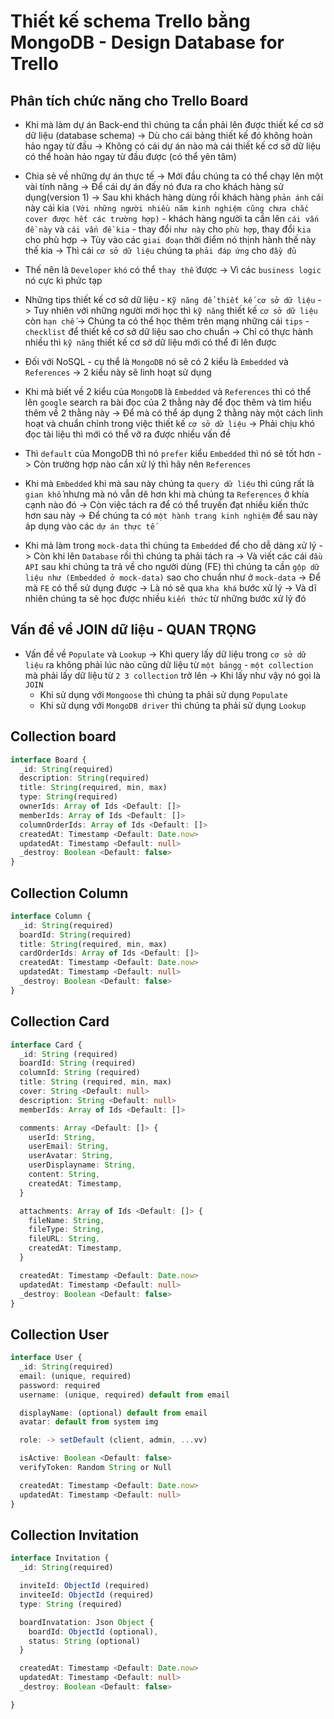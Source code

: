 # Thiết kế schema Trello bằng MongoDB - Design Database for Trello

## Phân tích chức năng cho Trello Board

- Khi mà làm dự án Back-end thì chúng ta cần phải lên được thiết kế cơ sở dữ liệu (database schema) -> Dù cho cái bảng thiết kế đó không hoàn hảo ngay từ đầu -> Không có cái dự án nào mà cái thiết kế cơ sở dữ liệu có thể hoàn hảo ngay từ đầu được (có thể yên tâm)

- Chia sẻ về những dự án thực tế -> Mới đầu chúng ta có thể chạy lên một vài tính năng -> Để cái dự án đấy nó đưa ra cho khách hàng sử dụng(version 1) -> Sau khi khách hàng dùng rồi khách hàng `phản ánh` cái này cái kia `(Với những người nhiều năm kinh nghiệm cũng chưa chắc cover được hết các trường hợp)` - khách hàng người ta cần lên `cái vấn đề này` và `cái vấn đề kia` - thay đổi `như này` cho `phù hợp`, thay đổi `kia` cho phù hợp -> Tùy vào các `giai đoạn` thời điểm nó thịnh hành thế này thế kia -> Thì cái `cơ sở dữ liệu` chúng ta `phải đáp ứng` cho `đầy đủ`

- Thế nên là `Developer` `khó` có thể `thay thế` được -> Vì các `business logic` nó cực kì phức tạp

- Những tips thiết kế cơ sở dữ liệu - `Kỹ năng để thiết kế cơ sở dữ liệu` -> Tuy nhiên với những người mới học thì `kỹ năng` thiết kế `cơ sở dữ liệu` còn `hạn chế` -> Chúng ta có thể học thêm trên mạng những cái `tips` - `checklist` để thiết kế cơ sở dữ liệu sao cho chuẩn -> Chỉ có thực hành nhiều thì `kỹ năng` thiết kế cơ sở dữ liệu mới có thể đi lên được

- Đối với NoSQL - cụ thể là `MongoDB` nó sẽ có 2 kiểu là `Embedded` và `References` -> 2 kiểu này sẽ linh hoạt sử dụng

- Khi mà biết về 2 kiểu của `MongoDB` là `Embedded` và `References` thì có thể lên `google` search ra bài đọc của 2 thằng này để đọc thêm và tìm hiểu thêm về 2 thằng này -> Để mà có thể áp dụng 2 thằng này một cách linh hoạt và chuẩn chỉnh trong việc thiết kế `cơ sở dữ liệu` -> Phải chịu khó đọc tài liệu thì mới có thể vỡ ra được nhiều vấn đề

- Thì `default` của MongoDB thì nó `prefer` kiểu `Embedded` thì nó sẽ tốt hơn -> Còn trường hợp nào cần xử lý thì hãy nên `References`

- Khi mà `Embedded` khi mà sau này chúng ta `query dữ liệu` thì cúng rất là `gian khổ` nhưng mà nó vẫn dẽ hơn khi mà chúng ta `References` ở khía cạnh nào đó -> Còn việc tách ra để có thể truyền đạt nhiều kiến thức hơn sau này -> Để chúng ta có `một hành trang kinh nghiệm` để sau này áp dụng vào các `dự án thực tế`

- Khi mà làm trong `mock-data` thì chúng ta `Embedded` để cho dễ dàng xử lý -> Còn khi lên `Database` rồi thì chúng ta phải tách ra -> Và viết các cái `đầu API` sau khi chúng ta trả về cho người dùng (FE) thì chúng ta cần `gộp dữ liệu như (Embedded ở mock-data)` sao cho chuẩn như ở `mock-data` -> Để mà `FE` có thể sử dụng được -> Là nó sẽ qua `kha khá` bước xử lý -> Và dĩ nhiên chúng ta sẽ học được nhiều `kiến thức` từ những bước xử lý đó

## Vấn đề về JOIN dữ liệu - QUAN TRỌNG

- Vấn đề về `Populate` và `Lookup` -> Khi query lấy dữ liệu trong `cơ sở dữ liệu` ra không phải lúc nào cũng dữ liệu từ `một bảngg` - `một collection` mà phải lấy dữ liệu từ `2 3 collection` trở lên -> Khi lấy như vậy nó gọi là `JOIN`
  - Khi sử dụng với `Mongoose` thì chúng ta phải sử dụng `Populate`
  - Khi sử dụng với `MongoDB driver` thì chúng ta phải sử dụng `Lookup`

## Collection board

```ts
interface Board {
  _id: String(required)
  description: String(required)
  title: String(required, min, max)
  type: String(required)
  ownerIds: Array of Ids <Default: []>
  memberIds: Array of Ids <Default: []>
  columnOrderIds: Array of Ids <Default: []>
  createdAt: Timestamp <Default: Date.now>
  updatedAt: Timestamp <Default: null>
  _destroy: Boolean <Default: false>
}
```

## Collection Column

```ts
interface Column {
  _id: String(required)
  boardId: String(required)
  title: String(required, min, max)
  cardOrderIds: Array of Ids <Default: []>
  createdAt: Timestamp <Default: Date.now>
  updatedAt: Timestamp <Default: null>
  _destroy: Boolean <Default: false>
}
```

## Collection Card

```ts
interface Card {
  _id: String (required)
  boardId: String (required)
  columnId: String (required)
  title: String (required, min, max)
  cover: String <Default: null>
  description: String <Default: null>
  memberIds: Array of Ids <Default: []>

  comments: Array <Default: []> {
    userId: String,
    userEmail: String,
    userAvatar: String,
    userDisplayname: String,
    content: String,
    createdAt: Timestamp,
  }

  attachments: Array of Ids <Default: []> {
    fileName: String,
    fileType: String,
    fileURL: String,
    createdAt: Timestamp,
  }

  createdAt: Timestamp <Default: Date.now>
  updatedAt: Timestamp <Default: null>
  _destroy: Boolean <Default: false>
}
```

## Collection User

```ts
interface User {
  _id: String(required)
  email: (unique, required)
  password: required
  username: (unique, required) default from email

  displayName: (optional) default from email
  avatar: default from system img

  role: -> setDefault (client, admin, ...vv)

  isActive: Boolean <Default: false>
  verifyToken: Random String or Null

  createdAt: Timestamp <Default: Date.now>
  updatedAt: Timestamp <Default: null>
}
```

## Collection Invitation

```ts
interface Invitation {
  _id: String(required)

  inviteId: ObjectId (required)
  inviteeId: ObjectId (required)
  type: String (required)

  boardInvatation: Json Object {
    boardId: ObjectId (optional),
    status: String (optional)
  }

  createdAt: Timestamp <Default: Date.now>
  updatedAt: Timestamp <Default: null>
  _destroy: Boolean <Default: false>

}
```
